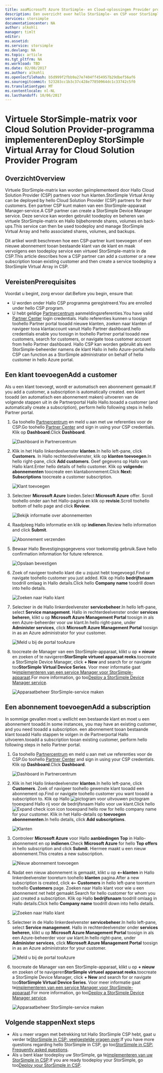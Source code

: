 ```yaml
---
title: aaaMicrosoft Azure StorSimple- en Cloud-oplossingen Provider programma overzicht | Microsoft Docs
description: Een overzicht over hello StorSimple- en CSP voor StorSimple-partners.
services: storsimple
documentationcenter: NA
author: alkohli
manager: timlt
editor: 
ms.assetid: 
ms.service: storsimple
ms.devlang: NA
ms.topic: article
ms.tgt_pltfrm: NA
ms.workload: TBD
ms.date: 02/08/2017
ms.author: alkohli
ms.openlocfilehash: b5d999f2fbb9a27e7404ff454957b29dbef56af6
ms.sourcegitcommit: 523283cc1b3c37c428e77850964dc1c33742c5f0
ms.translationtype: MT
ms.contentlocale: nl-NL
ms.lasthandoff: 10/06/2017
---
```

# <a name="deploy-storsimple-virtual-array-for-cloud-solution-provider-program"></a><span data-ttu-id="de33b-103">Virtuele StorSimple-matrix voor Cloud Solution Provider-programma implementeren</span><span class="sxs-lookup"><span data-stu-id="de33b-103">Deploy StorSimple Virtual Array for Cloud Solution Provider Program</span></span>

## <a name="overview"></a><span data-ttu-id="de33b-104">Overzicht</span><span class="sxs-lookup"><span data-stu-id="de33b-104">Overview</span></span>

<span data-ttu-id="de33b-105">Virtuele StorSimple-matrix kan worden geïmplementeerd door Hallo Cloud Solution Provider (CSP) partners voor hun klanten.</span><span class="sxs-lookup"><span data-stu-id="de33b-105">StorSimple Virtual Array can be deployed by hello Cloud Solution Provider (CSP) partners for their customers.</span></span> <span data-ttu-id="de33b-106">Een partner CSP kunt maken van een StorSimple-apparaat Manager-service.</span><span class="sxs-lookup"><span data-stu-id="de33b-106">A CSP partner can create a StorSimple Device Manager service.</span></span> <span data-ttu-id="de33b-107">Deze service kan worden gebruikt toodeploy en beheren van virtuele StorSimple-matrix en Hallo bijbehorende shares, volumes en back-ups.</span><span class="sxs-lookup"><span data-stu-id="de33b-107">This service can then be used toodeploy and manage StorSimple Virtual Array and hello associated shares, volumes, and backups.</span></span>

<span data-ttu-id="de33b-108">Dit artikel wordt beschreven hoe een CSP-partner kunt toevoegen of een nieuwe abonnement tooan bestaande klant van de klant en maak vervolgens een toodeploy service een virtueel StorSimple-matrix in de CSP.</span><span class="sxs-lookup"><span data-stu-id="de33b-108">This article describes how a CSP partner can add a customer or a new subscription tooan existing customer and then create a service toodeploy a StorSimple Virtual Array in CSP.</span></span>

## <a name="prerequisites"></a><span data-ttu-id="de33b-109">Vereisten</span><span class="sxs-lookup"><span data-stu-id="de33b-109">Prerequisites</span></span>

<span data-ttu-id="de33b-110">Voordat u begint, zorg ervoor dat:</span><span class="sxs-lookup"><span data-stu-id="de33b-110">Before you begin, ensure that:</span></span>

- <span data-ttu-id="de33b-111">U worden onder Hallo CSP programma geregistreerd.</span><span class="sxs-lookup"><span data-stu-id="de33b-111">You are enrolled under hello CSP program.</span></span>
- <span data-ttu-id="de33b-112">U hebt geldige [Partnercentrum](http://partnercenter.microsoft.com/) aanmeldingsreferenties.</span><span class="sxs-lookup"><span data-stu-id="de33b-112">You have valid [Partner Center](http://partnercenter.microsoft.com/) login credentials.</span></span> <span data-ttu-id="de33b-113">Hallo referenties kunnen u toosign toohello Partner portal tooadd nieuwe klanten, zoeken naar klanten of navigeer tooa klantaccount vanuit Hallo Partner dashboard.</span><span class="sxs-lookup"><span data-stu-id="de33b-113">hello credentials enable you toosign in toohello Partner portal tooadd new customers, search for customers, or navigate tooa customer account from hello Partner dashboard.</span></span> <span data-ttu-id="de33b-114">Hallo CSP kan worden gebruikt als een StorSimple-beheerder namens de klant Hallo in hello Azure-portal.</span><span class="sxs-lookup"><span data-stu-id="de33b-114">hello CSP can function as a StorSimple administrator on behalf of hello customer in hello Azure portal.</span></span>
                             
## <a name="add-a-customer"></a><span data-ttu-id="de33b-115">Een klant toevoegen</span><span class="sxs-lookup"><span data-stu-id="de33b-115">Add a customer</span></span>

<span data-ttu-id="de33b-116">Als u een klant toevoegt, wordt er automatisch een abonnement gemaakt.</span><span class="sxs-lookup"><span data-stu-id="de33b-116">If you add a customer, a subscription is automatically created.</span></span> <span data-ttu-id="de33b-117">een klant tooadd (en automatisch een abonnement maken) uitvoeren van de volgende stappen uit in de Partnerportal Hallo Hallo.</span><span class="sxs-lookup"><span data-stu-id="de33b-117">tooadd a customer (and automatically create a subscription), perform hello following steps in hello Partner portal.</span></span>

1. <span data-ttu-id="de33b-118">Ga toohello [Partnercentrum](http://partnercenter.microsoft.com/) en meld u aan met uw referenties voor de CSP.</span><span class="sxs-lookup"><span data-stu-id="de33b-118">Go toohello [Partner Center](http://partnercenter.microsoft.com/) and sign in using your CSP credentials.</span></span> <span data-ttu-id="de33b-119">Klik op **Dashboard**.</span><span class="sxs-lookup"><span data-stu-id="de33b-119">Click **Dashboard**.</span></span>

     ![Dashboard in Partnercentrum](./media/storsimple-partner-csp-deploy/image1.png)
                              
2. <span data-ttu-id="de33b-121">Klik in het Hallo linkerdeelvenster **klanten**.</span><span class="sxs-lookup"><span data-stu-id="de33b-121">In hello left-pane, click **Customers**.</span></span> <span data-ttu-id="de33b-122">In Hallo rechterdeelvenster, klik op **klanten toevoegen**.</span><span class="sxs-lookup"><span data-stu-id="de33b-122">In hello right-pane, click **Add customers**.</span></span> <span data-ttu-id="de33b-123">Geef gegevens op Hallo van Hallo klant.</span><span class="sxs-lookup"><span data-stu-id="de33b-123">Enter hello details of hello customer.</span></span> <span data-ttu-id="de33b-124">Klik op **volgende: abonnementen** toocreate een klantabonnement.</span><span class="sxs-lookup"><span data-stu-id="de33b-124">Click **Next: Subscriptions** toocreate a customer subscription.</span></span>

    ![Klant toevoegen](./media/storsimple-partner-csp-deploy/image2.png)

3.  <span data-ttu-id="de33b-126">Selecteer **Microsoft Azure** bieden.</span><span class="sxs-lookup"><span data-stu-id="de33b-126">Select **Microsoft Azure** offer.</span></span> <span data-ttu-id="de33b-127">Scroll toohello onder aan het Hallo-pagina en klik op **revisie**.</span><span class="sxs-lookup"><span data-stu-id="de33b-127">Scroll toohello bottom of hello page and click **Review**.</span></span>

    ![Bekijk informatie over abonnementen](./media/storsimple-partner-csp-deploy/image3.png)
                              
4. <span data-ttu-id="de33b-129">Raadpleeg Hallo informatie en klik op **indienen**.</span><span class="sxs-lookup"><span data-stu-id="de33b-129">Review hello information and click **Submit**.</span></span>

    ![Abonnement verzenden](./media/storsimple-partner-csp-deploy/image4.png)

5. <span data-ttu-id="de33b-131">Bewaar Hallo Bevestigingsgegevens voor toekomstig gebruik.</span><span class="sxs-lookup"><span data-stu-id="de33b-131">Save hello confirmation information for future reference.</span></span>

    ![Opslaan bevestigen](./media/storsimple-partner-csp-deploy/image5.png)

6. <span data-ttu-id="de33b-133">Zoek of navigeer toohello klant die u zojuist hebt toegevoegd.</span><span class="sxs-lookup"><span data-stu-id="de33b-133">Find or navigate toohello customer you just added.</span></span> <span data-ttu-id="de33b-134">Klik op Hallo **bedrijfsnaam** toodrill omlaag in Hallo details.</span><span class="sxs-lookup"><span data-stu-id="de33b-134">Click hello **Company name** toodrill down into hello details.</span></span>

    ![Zoeken naar Hallo klant](./media/storsimple-partner-csp-deploy/image6.png)  

7. <span data-ttu-id="de33b-136">Selecteer in de Hallo linkerdeelvenster **servicebeheer**.</span><span class="sxs-lookup"><span data-stu-id="de33b-136">In hello left-pane, select **Service management**.</span></span> <span data-ttu-id="de33b-137">Hallo in rechterdeelvenster onder **services beheren**, klikt u op **Microsoft Azure Management Portal** toosign in als een Azure-beheerder voor uw klant.</span><span class="sxs-lookup"><span data-stu-id="de33b-137">In hello right-pane, under **Administer services**, click **Microsoft Azure Management Portal** toosign in as an Azure administrator for your customer.</span></span>

    ![Meld u bij de portal tooAzure](./media/storsimple-partner-csp-deploy/image9.png)

8. <span data-ttu-id="de33b-139">toocreate de Manager van een StorSimple-apparaat, klikt u op **+ nieuw** en zoeken of te navigeren**StorSimple virtueel apparaat reeks**.</span><span class="sxs-lookup"><span data-stu-id="de33b-139">toocreate a StorSimple Device Manager, click **+ New** and search for or navigate too**StorSimple Virtual Device Series**.</span></span> <span data-ttu-id="de33b-140">Voor meer informatie gaat te[implementeren van een service Manager voor StorSimple-apparaat](storsimple-virtual-array-manage-service.md).</span><span class="sxs-lookup"><span data-stu-id="de33b-140">For more information, go too[Deploy a StorSimple Device Manager service](storsimple-virtual-array-manage-service.md).</span></span>

    ![Apparaatbeheer StorSimple-service maken](./media/storsimple-partner-csp-deploy/image8.png)


## <a name="add-a-subscription"></a><span data-ttu-id="de33b-142">Een abonnement toevoegen</span><span class="sxs-lookup"><span data-stu-id="de33b-142">Add a subscription</span></span>

<span data-ttu-id="de33b-143">In sommige gevallen moet u wellicht een bestaande klant en moet u een abonnement tooadd.</span><span class="sxs-lookup"><span data-stu-id="de33b-143">In some instances, you may have an existing customer, and you need tooadd a subscription.</span></span> <span data-ttu-id="de33b-144">een abonnement tooan bestaande klant tooadd Hallo stappen te volgen in de Partnerportal Hallo uitvoeren.</span><span class="sxs-lookup"><span data-stu-id="de33b-144">tooadd a subscription tooan existing customer, perform hello following steps in hello Partner portal.</span></span>

1. <span data-ttu-id="de33b-145">Ga toohello [Partnercentrum](http://partnercenter.microsoft.com/) en meld u aan met uw referenties voor de CSP.</span><span class="sxs-lookup"><span data-stu-id="de33b-145">Go toohello [Partner Center](http://partnercenter.microsoft.com/) and sign in using your CSP credentials.</span></span> <span data-ttu-id="de33b-146">Klik op **Dashboard**.</span><span class="sxs-lookup"><span data-stu-id="de33b-146">Click **Dashboard**.</span></span>

     ![Dashboard in Partnercentrum](./media/storsimple-partner-csp-deploy/image1.png)
                              
2. <span data-ttu-id="de33b-148">Klik in het Hallo linkerdeelvenster **klanten**.</span><span class="sxs-lookup"><span data-stu-id="de33b-148">In hello left-pane, click **Customers**.</span></span> <span data-ttu-id="de33b-149">Zoek of navigeer toohello gewenste klant tooadd een abonnement op.</span><span class="sxs-lookup"><span data-stu-id="de33b-149">Find or navigate toohello customer you want tooadd a subscription to.</span></span> <span data-ttu-id="de33b-150">Klik op Hallo ![pictogram voor uitvouwen](./media/storsimple-partner-csp-deploy/expand_pane_icon.png) pictogram tooexpand Hallo rij voor de bedrijfsnaam Hallo voor uw klant.</span><span class="sxs-lookup"><span data-stu-id="de33b-150">Click hello ![Expand check icon](./media/storsimple-partner-csp-deploy/expand_pane_icon.png) icon tooexpand hello row for hello company name for your customer.</span></span> <span data-ttu-id="de33b-151">Klik in het Hallo-details op **toevoegen abonnementen**.</span><span class="sxs-lookup"><span data-stu-id="de33b-151">In hello details, click **Add subscriptions**.</span></span>

    ![Klanten](./media/storsimple-partner-csp-deploy/image10.png)

3. <span data-ttu-id="de33b-153">Controleer **Microsoft Azure** voor Hallo **aanbiedingen Top** in Hallo-abonnement en op **indienen**.</span><span class="sxs-lookup"><span data-stu-id="de33b-153">Check **Microsoft Azure** for hello **Top offers** in hello subscription and click **Submit**.</span></span> <span data-ttu-id="de33b-154">Hiermee maakt u een nieuw abonnement.</span><span class="sxs-lookup"><span data-stu-id="de33b-154">This creates a new subscription.</span></span>

    ![Nieuw abonnement toevoegen](./media/storsimple-partner-csp-deploy/image11.png)

6. <span data-ttu-id="de33b-156">Nadat een nieuw abonnement is gemaakt, klikt u op **<--klanten** in Hallo linkerdeelvenster tooreturn toohello **klanten** pagina.</span><span class="sxs-lookup"><span data-stu-id="de33b-156">After a new subscription is created, click **<-- Customers** in hello left-pane tooreturn toohello **Customers** page.</span></span> <span data-ttu-id="de33b-157">Zoeken naar Hallo klant voor wie u een abonnement net hebt gemaakt.</span><span class="sxs-lookup"><span data-stu-id="de33b-157">Search for hello customer for whom you just created a subscription.</span></span> <span data-ttu-id="de33b-158">Klik op Hallo **bedrijfsnaam** toodrill omlaag in Hallo details.</span><span class="sxs-lookup"><span data-stu-id="de33b-158">Click hello **Company name** toodrill down into hello details.</span></span>

    ![Zoeken naar Hallo klant](./media/storsimple-partner-csp-deploy/image6.png)  

7. <span data-ttu-id="de33b-160">Selecteer in de Hallo linkerdeelvenster **servicebeheer**.</span><span class="sxs-lookup"><span data-stu-id="de33b-160">In hello left-pane, select **Service management**.</span></span> <span data-ttu-id="de33b-161">Hallo in rechterdeelvenster onder **services beheren**, klikt u op **Microsoft Azure Management Portal** toosign in als een Azure-beheerder voor uw klant.</span><span class="sxs-lookup"><span data-stu-id="de33b-161">In hello right-pane, under **Administer services**, click **Microsoft Azure Management Portal** toosign in as an Azure administrator for your customer.</span></span>

    ![Meld u bij de portal tooAzure](./media/storsimple-partner-csp-deploy/image9.png)

8. <span data-ttu-id="de33b-163">toocreate de Manager van een StorSimple-apparaat, klikt u op **+ nieuw** en zoeken of te navigeren**StorSimple virtueel apparaat reeks**.</span><span class="sxs-lookup"><span data-stu-id="de33b-163">toocreate a StorSimple Device Manager, click **+ New** and search for or navigate too**StorSimple Virtual Device Series**.</span></span> <span data-ttu-id="de33b-164">Voor meer informatie gaat te[implementeren van een service Manager voor StorSimple-apparaat](storsimple-virtual-array-manage-service.md).</span><span class="sxs-lookup"><span data-stu-id="de33b-164">For more information, go too[Deploy a StorSimple Device Manager service](storsimple-virtual-array-manage-service.md).</span></span>

    ![Apparaatbeheer StorSimple-service maken](./media/storsimple-partner-csp-deploy/image8.png)

## <a name="next-steps"></a><span data-ttu-id="de33b-166">Volgende stappen</span><span class="sxs-lookup"><span data-stu-id="de33b-166">Next steps</span></span>

- <span data-ttu-id="de33b-167">Als u meer vragen met betrekking tot Hallo StorSimple CSP hebt, gaat u verder te[StorSimple in CSP: veelgestelde vragen over](storsimple-partner-csp-faq.md).</span><span class="sxs-lookup"><span data-stu-id="de33b-167">If you have more questions regarding hello StorSimple in CSP, go too[StorSimple in CSP: Frequently asked questions](storsimple-partner-csp-faq.md).</span></span>
- <span data-ttu-id="de33b-168">Als u bent klaar toodeploy uw StorSimple, ga te[implementeren van uw StorSimple in CSP](storsimple-partner-csp-deploy.md).</span><span class="sxs-lookup"><span data-stu-id="de33b-168">If you are ready toodeploy your StorSimple, go too[Deploy your StorSimple in CSP](storsimple-partner-csp-deploy.md).</span></span>
